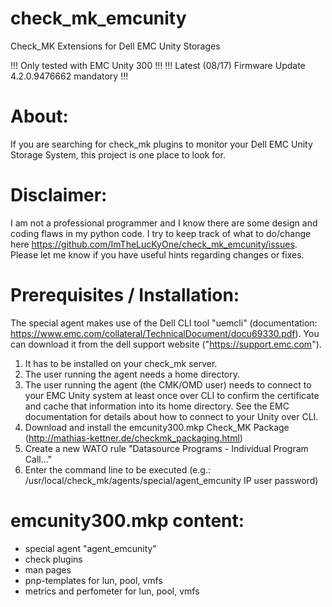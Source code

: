 # check_mk_emcunity
Check_MK Extensions for Dell EMC Unity Storages

!!! Only tested with EMC Unity 300 !!!
!!! Latest (08/17) Firmware Update 4.2.0.9476662 mandatory !!!

# About:
If you are searching for check_mk plugins to monitor your Dell EMC Unity Storage System, this project is one place to look for.

# Disclaimer:
I am not a professional programmer and I know there are some design and coding flaws in my python code. I try to keep track of what to do/change here https://github.com/ImTheLucKyOne/check_mk_emcunity/issues. Please let me know if you have useful hints regarding changes or fixes.

# Prerequisites / Installation:
The special agent makes use of the Dell CLI tool "uemcli" (documentation: https://www.emc.com/collateral/TechnicalDocument/docu69330.pdf). You can download it from the dell support website ("https://support.emc.com").
1) It has to be installed on your check_mk server.
2) The user running the agent needs a home directory.
3) The user running the agent (the CMK/OMD user) needs to connect to your EMC Unity system at least once over CLI to confirm the certificate and cache that information into its home directory. See the EMC documentation for details about how to connect to your Unity over CLI.
4) Download and install the emcunity300.mkp Check_MK Package (http://mathias-kettner.de/checkmk_packaging.html)
5) Create a new WATO rule "Datasource Programs - Individual Program Call..."
6) Enter the command line to be executed (e.g.: /usr/local/check_mk/agents/special/agent_emcunity IP user password)

# emcunity300.mkp content:
- special agent "agent_emcunity"
- check plugins
- man pages
- pnp-templates for lun, pool, vmfs
- metrics and perfometer for lun, pool, vmfs
